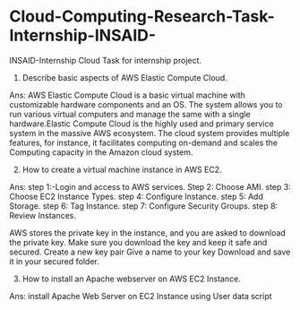 # Cloud-Computing-Research-Task-Internship-INSAID-
INSAID-Internship Cloud Task for internship project.

1. Describe basic aspects of AWS Elastic Compute Cloud.

Ans: AWS Elastic Compute Cloud is a basic virtual machine with customizable hardware components and an OS. The system allows you to run various virtual computers and manage the same with a single hardware.Elastic Compute Cloud is the highly used and primary service system in the massive AWS ecosystem. The cloud system provides multiple features, for instance, it facilitates computing on-demand and scales the Computing capacity in the Amazon cloud system.

2. How to create a virtual machine instance in AWS EC2.

Ans: 
step 1:-Login and access to AWS services.
Step 2: Choose AMI.
step 3: Choose EC2 Instance Types.
step 4: Configure Instance.
step 5: Add Storage.
step 6: Tag Instance.
step 7: Configure Security Groups.
step 8: Review Instances.

AWS stores the private key in the instance, and you are asked to download the private key. Make sure you download the key and keep it safe and secured.
Create a new key pair
Give a name to your key
Download and save it in your secured folder.

3. How to install an Apache webserver on AWS EC2 Instance.

Ans:  install Apache Web Server on EC2 Instance using User data script
